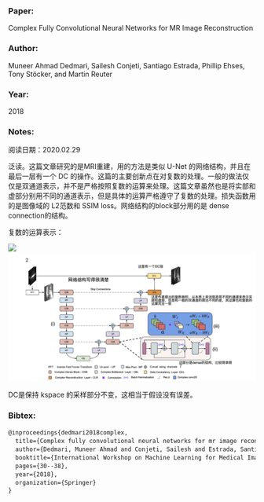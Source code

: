 ### Paper:

Complex Fully Convolutional Neural Networks for MR Image Reconstruction

### Author:

Muneer Ahmad Dedmari, Sailesh Conjeti, Santiago Estrada, Phillip Ehses, Tony Stöcker, and Martin Reuter

### Year:

2018

### Notes:

阅读日期：2020.02.29

泛读。这篇文章研究的是MRI重建，用的方法是类似 U-Net 的网络结构，并且在最后一层有一个 DC 的操作。这篇的主要创新点在对复数的处理。一般的做法仅仅是双通道表示，并不是严格按照复数的运算来处理。这篇文章虽然也是将实部和虚部分别用不同的通道表示，但是具体的运算严格遵守了复数的处理。损失函数用的是图像域的 L2范数和 SSIM loss。网络结构的block部分用的是 dense connection的结构。

复数的运算表示：

<img src="http://latex.codecogs.com/svg.latex? \mathbf{W} *_{\mathbb{C}} \mathbf{h}=\left(\mathbf{a} * \mathbf{W}_{\mathbf{R}}-\mathbf{b} * \mathbf{W}_{\mathbf{I}}\right)+i\left(\mathbf{a} * \mathbf{W}_{\mathbf{I}}+\mathbf{b} * \mathbf{W}_{\mathbf{R}}\right)" border="0"/>

<img src="https://raw.githubusercontent.com/Theodore-PKU/pictures/master/20200301113808.png"/>

DC是保持 kspace 的采样部分不变，这相当于假设没有误差。

### Bibtex:

```latex
@inproceedings{dedmari2018complex,
  title={Complex fully convolutional neural networks for mr image reconstruction},
  author={Dedmari, Muneer Ahmad and Conjeti, Sailesh and Estrada, Santiago and Ehses, Phillip and St{\"o}cker, Tony and Reuter, Martin},
  booktitle={International Workshop on Machine Learning for Medical Image Reconstruction},
  pages={30--38},
  year={2018},
  organization={Springer}
}
```

